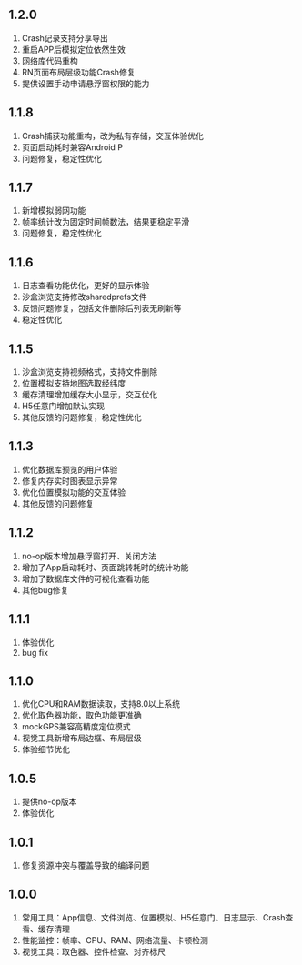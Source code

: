 



## 1.2.0

1. Crash记录支持分享导出
2. 重启APP后模拟定位依然生效
3. 网络库代码重构
4. RN页面布局层级功能Crash修复
5. 提供设置手动申请悬浮窗权限的能力

## 1.1.8

1. Crash捕获功能重构，改为私有存储，交互体验优化
2. 页面启动耗时兼容Android P
3. 问题修复，稳定性优化

## 1.1.7

1. 新增模拟弱网功能
2. 帧率统计改为固定时间帧数法，结果更稳定平滑
3. 问题修复，稳定性优化

## 1.1.6

1. 日志查看功能优化，更好的显示体验
2. 沙盒浏览支持修改sharedprefs文件
3. 反馈问题修复，包括文件删除后列表无刷新等
4. 稳定性优化

## 1.1.5

1. 沙盒浏览支持视频格式，支持文件删除
2. 位置模拟支持地图选取经纬度
3. 缓存清理增加缓存大小显示，交互优化
4. H5任意门增加默认实现
5. 其他反馈的问题修复，稳定性优化

## 1.1.3

1. 优化数据库预览的用户体验
2. 修复内存实时图表显示异常
3. 优化位置模拟功能的交互体验
4. 其他反馈的问题修复

## 1.1.2

1. no-op版本增加悬浮窗打开、关闭方法
2. 增加了App启动耗时、页面跳转耗时的统计功能
3. 增加了数据库文件的可视化查看功能
4. 其他bug修复

## 1.1.1

1. 体验优化
2. bug fix

## 1.1.0

1. 优化CPU和RAM数据读取，支持8.0以上系统
2. 优化取色器功能，取色功能更准确
3. mockGPS兼容高精度定位模式
4. 视觉工具新增布局边框、布局层级
5. 体验细节优化

## 1.0.5

1. 提供no-op版本
2. 体验优化

## 1.0.1

1. 修复资源冲突与覆盖导致的编译问题

## 1.0.0

1. 常用工具：App信息、文件浏览、位置模拟、H5任意门、日志显示、Crash查看、缓存清理
2. 性能监控：帧率、CPU、RAM、网络流量、卡顿检测
3. 视觉工具：取色器、控件检查、对齐标尺

